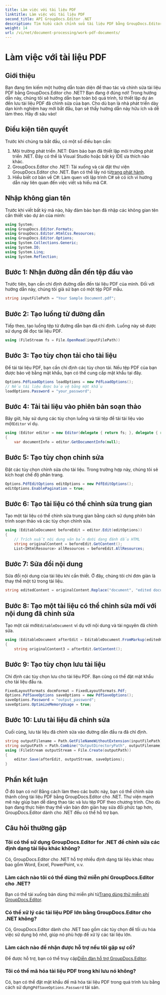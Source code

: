 ```yaml
---
title: Làm việc với tài liệu PDF
linktitle: Làm việc với tài liệu PDF
second_title: API GroupDocs.Editor .NET
description: Tìm hiểu cách chỉnh sửa tài liệu PDF bằng GroupDocs.Editor cho .NET với hướng dẫn này. Sửa đổi nội dung, xử lý các tệp lớn và lưu các chỉnh sửa của bạn một cách an toàn.
weight: 14
url: /vi/net/document-processing/work-pdf-documents/
---
```


# Làm việc với tài liệu PDF

## Giới thiệu
Bạn đang tìm kiếm một hướng dẫn toàn diện để thao tác và chỉnh sửa tài liệu PDF bằng GroupDocs.Editor cho .NET? Bạn đang ở đúng nơi! Trong hướng dẫn này, chúng tôi sẽ hướng dẫn bạn toàn bộ quá trình, từ thiết lập dự án đến lưu tài liệu PDF đã chỉnh sửa của bạn. Cho dù bạn là nhà phát triển dày dạn kinh nghiệm hay mới bắt đầu, bạn sẽ thấy hướng dẫn này hữu ích và dễ làm theo. Hãy đi sâu vào!
## Điều kiện tiên quyết
Trước khi chúng ta bắt đầu, có một số điều bạn cần:
1. Môi trường phát triển .NET: Đảm bảo bạn đã thiết lập môi trường phát triển .NET. Đây có thể là Visual Studio hoặc bất kỳ IDE ưa thích nào khác.
2. GroupDocs.Editor cho .NET: Tải xuống và cài đặt thư viện GroupDocs.Editor cho .NET. Bạn có thể lấy nó từ[trang phát hành](https://releases.groupdocs.com/editor/net/).
3. Hiểu biết cơ bản về C#: Làm quen với lập trình C# sẽ có ích vì hướng dẫn này liên quan đến việc viết và hiểu mã C#.
## Nhập không gian tên
Trước khi viết bất kỳ mã nào, hãy đảm bảo bạn đã nhập các không gian tên cần thiết vào dự án của mình:
```csharp
using System;
using GroupDocs.Editor.Formats;
using GroupDocs.Editor.HtmlCss.Resources;
using GroupDocs.Editor.Options;
using System.Collections.Generic;
using System.IO;
using System.Linq;
using System.Reflection;
```
## Bước 1: Nhận đường dẫn đến tệp đầu vào
Trước tiên, bạn cần chỉ định đường dẫn đến tài liệu PDF của mình. Đối với hướng dẫn này, chúng tôi giả sử bạn có một tệp PDF mẫu.
```csharp
string inputFilePath = "Your Sample Document.pdf";
```
## Bước 2: Tạo luồng từ đường dẫn
Tiếp theo, tạo luồng tệp từ đường dẫn bạn đã chỉ định. Luồng này sẽ được sử dụng để đọc tài liệu PDF.
```csharp
using (FileStream fs = File.OpenRead(inputFilePath))
```
## Bước 3: Tạo tùy chọn tải cho tài liệu
Để tải tài liệu PDF, bạn cần chỉ định các tùy chọn tải. Nếu tệp PDF của bạn được bảo vệ bằng mật khẩu, bạn có thể cung cấp mật khẩu tại đây.
```csharp
Options.PdfLoadOptions loadOptions = new PdfLoadOptions();
// Nếu tài liệu được bảo vệ bằng mật khẩu
loadOptions.Password = "your_password";
```
## Bước 4: Tải tài liệu vào phiên bản soạn thảo
Bây giờ, hãy sử dụng các tùy chọn luồng và tải tệp để tải tài liệu vào một`Editor` ví dụ.
```csharp
using (Editor editor = new Editor(delegate { return fs; }, delegate { return loadOptions; }))
{
    var documentInfo = editor.GetDocumentInfo(null);
```
## Bước 5: Tạo tùy chọn chỉnh sửa
Đặt các tùy chọn chỉnh sửa cho tài liệu. Trong trường hợp này, chúng tôi sẽ kích hoạt chế độ phân trang.
```csharp
Options.PdfEditOptions editOptions = new PdfEditOptions();
editOptions.EnablePagination = true;
```
## Bước 6: Tạo tài liệu có thể chỉnh sửa trung gian
Tạo một tài liệu có thể chỉnh sửa trung gian bằng cách sử dụng phiên bản trình soạn thảo và các tùy chọn chỉnh sửa.
```csharp
using (EditableDocument beforeEdit = editor.Edit(editOptions))
{
    // Trích xuất nội dung văn bản dưới dạng đánh dấu HTML
    string originalContent = beforeEdit.GetContent();
    List<IHtmlResource> allResources = beforeEdit.AllResources;
```
## Bước 7: Sửa đổi nội dung
Sửa đổi nội dung của tài liệu khi cần thiết. Ở đây, chúng tôi chỉ đơn giản là thay thế một từ trong tài liệu.
```csharp
string editedContent = originalContent.Replace("document", "edited document");
```
## Bước 8: Tạo một tài liệu có thể chỉnh sửa mới với nội dung đã chỉnh sửa
 Tạo một cái mới`EditableDocument` ví dụ với nội dung và tài nguyên đã chỉnh sửa.
```csharp
using (EditableDocument afterEdit = EditableDocument.FromMarkup(editedContent, allResources))
{
    string originalContent3 = afterEdit.GetContent();
```
## Bước 9: Tạo tùy chọn lưu tài liệu
Chỉ định các tùy chọn lưu cho tài liệu PDF. Bạn cũng có thể đặt mật khẩu cho tài liệu đầu ra.
```csharp
FixedLayoutFormats docmFormat = FixedLayoutFormats.Pdf;
Options.PdfSaveOptions saveOptions = new PdfSaveOptions();
saveOptions.Password = "output_password";
saveOptions.OptimizeMemoryUsage = true;
```
## Bước 10: Lưu tài liệu đã chỉnh sửa
Cuối cùng, lưu tài liệu đã chỉnh sửa vào đường dẫn đầu ra đã chỉ định.
```csharp
string outputFilename = Path.GetFileNameWithoutExtension(inputFilePath) + "." + docmFormat.Extension;
string outputPath = Path.Combine("OutputDirectoryPath", outputFilename);
using (FileStream outputStream = File.Create(outputPath))
{
    editor.Save(afterEdit, outputStream, saveOptions);
}
```

## Phần kết luận
Ở đó bạn có nó! Bằng cách làm theo các bước này, bạn có thể chỉnh sửa thành công tài liệu PDF bằng GroupDocs.Editor cho .NET. Thư viện mạnh mẽ này giúp bạn dễ dàng thao tác và lưu tệp PDF theo chương trình. Cho dù bạn đang thực hiện thay thế văn bản đơn giản hay sửa đổi phức tạp hơn, GroupDocs.Editor dành cho .NET đều có thể hỗ trợ bạn.
## Câu hỏi thường gặp
### Tôi có thể sử dụng GroupDocs.Editor for .NET để chỉnh sửa các định dạng tài liệu khác không?
Có, GroupDocs.Editor cho .NET hỗ trợ nhiều định dạng tài liệu khác nhau bao gồm Word, Excel, PowerPoint, v.v.
### Làm cách nào tôi có thể dùng thử miễn phí GroupDocs.Editor cho .NET?
 Bạn có thể tải xuống bản dùng thử miễn phí từ[Trang dùng thử miễn phí GroupDocs.Editor](https://releases.groupdocs.com/).
### Có thể xử lý các tài liệu PDF lớn bằng GroupDocs.Editor cho .NET không?
Có, GroupDocs.Editor dành cho .NET bao gồm các tùy chọn để tối ưu hóa việc sử dụng bộ nhớ, giúp nó phù hợp để xử lý các tài liệu lớn.
### Làm cách nào để nhận được hỗ trợ nếu tôi gặp sự cố?
 Để được hỗ trợ, bạn có thể truy cập[Diễn đàn hỗ trợ GroupDocs.Editor](https://forum.groupdocs.com/c/editor/20).
### Tôi có thể mã hóa tài liệu PDF trong khi lưu nó không?
Có, bạn có thể đặt mật khẩu để mã hóa tài liệu PDF trong quá trình lưu bằng cách sử dụng`PdfSaveOptions.Password` tài sản.